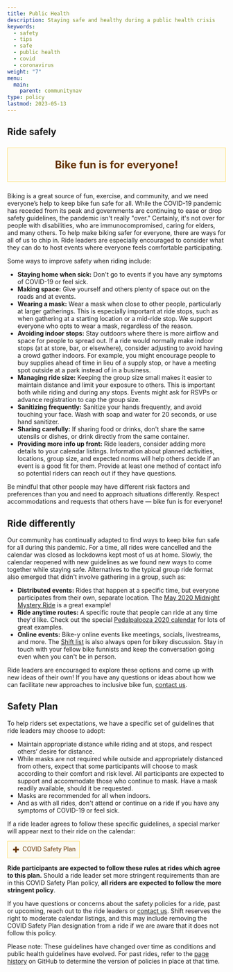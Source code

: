```yaml
---
title: Public Health
description: Staying safe and healthy during a public health crisis
keywords:
  - safety
  - tips
  - safe
  - public health
  - covid
  - coronavirus
weight: "7"
menu:
  main:
    parent: communitynav
type: policy
lastmod: 2023-05-13
---
```


## Ride safely

<p class="mission-statement" style="text-align: center; padding: 1em; color: #663300; border: 1px solid #FFDD66; background: #FCFAF2; font-weight: bold; font-size: 24px;"><strong>Bike fun is for everyone!</strong></p>

Biking is a great source of fun, exercise, and community, and we need everyone’s help to keep bike fun safe for all. While the COVID-19 pandemic has receded from its peak and governments are continuing to ease or drop safety guidelines, the pandemic isn't really "over." Certainly, it's not over for people with disabilities, who are immunocompromised, caring for elders, and many others. To help make biking safer for everyone, there are ways for all of us to chip in. Ride leaders are especially encouraged to consider what they can do to host events where everyone feels comfortable participating.

Some ways to improve safety when riding include:

* **Staying home when sick:** Don't go to events if you have any symptoms of COVID-19 or feel sick.
* **Making space:** Give yourself and others plenty of space out on the roads and at events.
* **Wearing a mask:** Wear a mask when close to other people, particularly at larger gatherings. This is especially important at ride stops, such as when gathering at a starting location or a mid-ride stop. We support everyone who opts to wear a mask, regardless of the reason.
* **Avoiding indoor stops:** Stay outdoors where there is more airflow and space for people to spread out. If a ride would normally make indoor stops (at at store, bar, or elsewhere), consider adjusting to avoid having a crowd gather indoors. For example, you might encourage people to buy supplies ahead of time in lieu of a supply stop, or have a meeting spot outside at a park instead of in a business.
* **Managing ride size:** Keeping the group size small makes it easier to maintain distance and limit your exposure to others. This is important both while riding and during any stops. Events might ask for RSVPs or advance registration to cap the group size.
* **Sanitizing frequently:** Sanitize your hands frequently, and avoid touching your face. Wash with soap and water for 20 seconds, or use hand sanitizer.
* **Sharing carefully:** If sharing food or drinks, don't share the same utensils or dishes, or drink directly from the same container.
* **Providing more info up front:** Ride leaders, consider adding more details to your calendar listings. Information about planned activities, locations, group size, and expected norms will help others decide if an event is a good fit for them. Provide at least one method of contact info so potential riders can reach out if they have questions.

Be mindful that other people may have different risk factors and preferences than you and need to approach situations differently. Respect accommodations and requests that others have — bike fun is for everyone!


## Ride differently

Our community has continually adapted to find ways to keep bike fun safe for all during this pandemic. For a time, all rides were cancelled and the calendar was closed as lockdowns kept most of us at home. Slowly, the calendar reopened with new guidelines as we found new ways to come together while staying safe. Alternatives to the typical group ride format also emerged that didn't involve gathering in a group, such as:

* **Distributed events:** Rides that happen at a specific time, but everyone participates from their own, separate location. The [May 2020 Midnight Mystery Ride](https://midnightmysteryride.wordpress.com/2020/05/05/may-ride-switching-things-up/) is a great example! 
* **Ride anytime routes:** A specific route that people can ride at any time they'd like. Check out the special [Pedalpalooza 2020 calendar](/archive/pedalpalooza/pedalpalooza-2020/) for lots of great examples.
* **Online events:** Bike-y online events like meetings, socials, livestreams, and more. The [Shift list](/pages/email-list/) is also always open for bikey discussion. Stay in touch with your fellow bike funnists and keep the conversation going even when you can't be in person.

Ride leaders are encouraged to explore these options and come up with new ideas of their own! If you have any questions or ideas about how we can facilitate new approaches to inclusive bike fun, [contact us](/pages/contact/).


## Safety Plan

To help riders set expectations, we have a specific set of guidelines that ride leaders may choose to adopt: 

* Maintain appropriate distance while riding and at stops, and respect others’ desire for distance.
* While masks are not required while outside and appropriately distanced from others, expect that some participants will choose to mask according to their comfort and risk level. All participants are expected to support and accommodate those who continue to mask. Have a mask readily available, should it be requested.
* Masks are recommended for all when indoors.
* And as with all rides, don't attend or continue on a ride if you have any symptoms of COVID-19 or feel sick.

If a ride leader agrees to follow these specific guidelines, a special marker will appear next to their ride on the calendar: 

<span style="text-align: left; padding: 1em; color: #663300; border: 1px solid #FFDD66; background: #FCFAF2; display: inline-block; padding: 0.5rem">
  <svg class="icon" role="img" aria-hidden="true" style="width: 22px; height: 22px; margin-right: 4px; vertical-align: middle; stroke: currentColor;">
    <symbol id="icon-safety" viewBox="0 0 80 80">
      <path d="M40.0001 22V58" stroke-width="13.2467" stroke-linecap="square"></path>
      <path d="M58 40H22" stroke-width="13.2467" stroke-linecap="square"></path>
    </symbol>
    <use href="#icon-safety"></use>
</svg>COVID Safety Plan</span>

**Ride participants are expected to follow these rules at rides which agree to this plan.** Should a ride leader set more stringent requirements than are in this COVID Safety Plan policy, **all riders are expected to follow the more stringent policy**. 

If you have questions or concerns about the safety policies for a ride, past or upcoming, reach out to the ride leaders or [contact us](/pages/contact/). Shift reserves the right to moderate calendar listings, and this may include removing the COVID Safety Plan designation from a ride if we are aware that it does not follow this policy.

Please note: These guidelines have changed over time as conditions and public health guidelines have evolved. For past rides, refer to the [page history](https://github.com/shift-org/shift-docs/commits/main/site/content/pages/public-health.md) on GitHub to determine the version of policies in place at that time.
